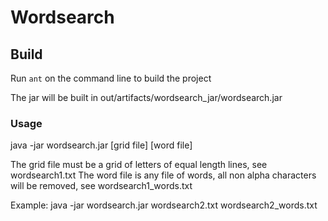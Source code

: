 # Wordsearch

## Build

Run `ant` on the command line to build the project

The jar will be built in out/artifacts/wordsearch_jar/wordsearch.jar

### Usage

java -jar wordsearch.jar [grid file] [word file]

The grid file must be a grid of letters of equal length lines, see wordsearch1.txt
The word file is any file of words, all non alpha characters will be removed, see wordsearch1_words.txt

Example: java -jar wordsearch.jar wordsearch2.txt wordsearch2_words.txt